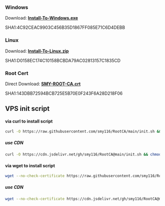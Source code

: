 ### Windows

Download:
**[Install-To-Windows.exe](https://github.com/smy116/RootCA/releases/download/2.0/Install-To-Windows.exe)**

SHA1:4C92CEAC9903C456B35D1867FF085E71C6D4DEBB

### Linux

Download:
**[Install-To-Linux.zip](https://github.com/smy116/RootCA/releases/download/2.0/Install-To-Linux.zip)**

SHA1:D0158EC174C10158BCBDA79AC02813157C1835CD

### Root Cert 

Direct Download:
**[SMY-ROOT-CA.crt](https://github.com/smy116/RootCA/releases/download/2.0/SMY-ROOT-CA.crt)** 

SHA1:143DBB72594BCB725E5B70E0F243F6A28D218F06

## VPS init script


####  via curl to install script

```bash
curl -O https://raw.githubusercontent.com/smy116/RootCA/main/init.sh && chmod +x ./init.sh && ./init.sh
```
#####  use CDN
```bash
curl -O https://cdn.jsdelivr.net/gh/smy116/RootCA@main/init.sh && chmod +x ./init.sh && ./init.sh
```

#### via wget to install script

```bash
wget --no-check-certificate https://raw.githubusercontent.com/smy116/RootCA/main/init.sh && chmod +x ./init.sh && ./init.sh
```
#####  use CDN
```bash
wget --no-check-certificate https://cdn.jsdelivr.net/gh/smy116/RootCA@main/init.sh && chmod +x ./init.sh && ./init.sh
```
